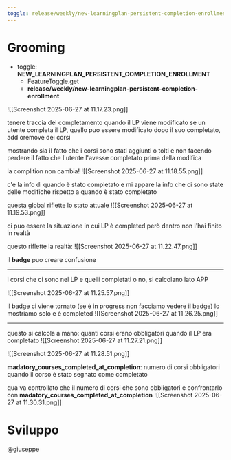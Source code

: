 ```yaml
---
toggle: release/weekly/new-learningplan-persistent-completion-enrollment
---
```

# Grooming

* toggle: **NEW_LEARNINGPLAN_PERSISTENT_COMPLETION_ENROLLMENT**
	* FeatureToggle.get
	* **release/weekly/new-learningplan-persistent-completion-enrollment**

![[Screenshot 2025-06-27 at 11.17.23.png]]

tenere traccia del completamento quando il LP viene modificato
se un utente completa il LP, quello puo essere modificato dopo il suo completato, add oremove dei corsi

mostrando sia il fatto che i corsi sono stati aggiunti o tolti e non facendo perdere il fatto che l'utente l'avesse completato prima della modifica

la complition non cambia!
![[Screenshot 2025-06-27 at 11.18.55.png]]

c'e la info di quando è stato completato e mi appare la info che ci sono state delle modifiche rispetto a quando è stato completato

questa global riflette lo stato attuale
![[Screenshot 2025-06-27 at 11.19.53.png]]

ci puo essere la situazione in cui LP è completed però dentro non l'hai finito in realtà 

questo riflette la realtà:
![[Screenshot 2025-06-27 at 11.22.47.png]]

il **badge** puo creare confusione

---

i corsi che ci sono nel LP e quelli completati o no, si calcolano lato APP

![[Screenshot 2025-06-27 at 11.25.57.png]]

il badge ci viene tornato
(se è in progress non facciamo vedere il badge) lo mostriamo solo e è completed
![[Screenshot 2025-06-27 at 11.26.25.png]]


---
questo si calcola a mano: quanti corsi erano obbligatori quando il LP era completato
![[Screenshot 2025-06-27 at 11.27.21.png]]

![[Screenshot 2025-06-27 at 11.28.51.png]]

**madatory_courses_completed_at_completion**: numero di corsi obbligatori quando il corso è stato segnato come completato

qua va controllato che il numero di corsi che sono obbligatori e confrontarlo con **madatory_courses_completed_at_completion**
![[Screenshot 2025-06-27 at 11.30.31.png]]


# Sviluppo
@giuseppe